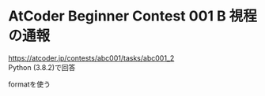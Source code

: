 # AtCoder Beginner Contest 001 B 視程の通報  
https://atcoder.jp/contests/abc001/tasks/abc001_2  
Python (3.8.2)で回答  

formatを使う
